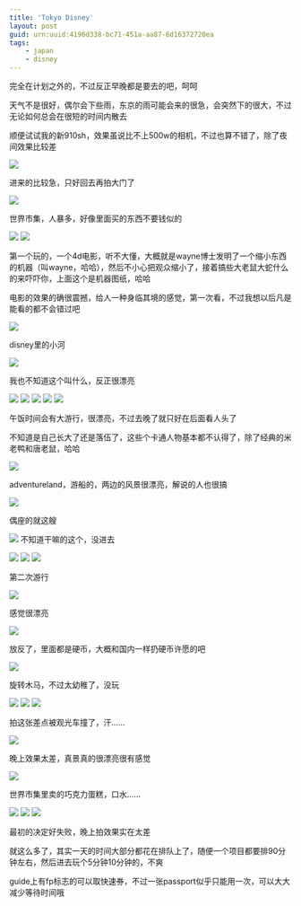 ```yaml
---
title: 'Tokyo Disney'
layout: post
guid: urn:uuid:4196d338-bc71-451a-aa87-6d16372720ea
tags:
    - japan
    - disney
---
```


完全在计划之外的，不过反正早晚都是要去的吧，呵呵                                                                                                                                                         

天气不是很好，偶尔会下些雨，东京的雨可能会来的很急，会突然下的很大，不过无论如何总会在很短的时间内散去

顺便试试我的新910sh，效果虽说比不上500w的相机，不过也算不错了，除了夜间效果比较差

![](http://flickr.com/photos/42614442@N00/505452634)

进来的比较急，只好回去再拍大门了

![](http://flickr.com/photos/42614442@N00/504417065)

世界市集，人暴多，好像里面买的东西不要钱似的

![](http://flickr.com/photos/42614442@N00/504417887)
![](http://flickr.com/photos/42614442@N00/504417497)

第一个玩的，一个4d电影，听不大懂，大概就是wayne博士发明了一个缩小东西的机器（叫wayne，哈哈），然后不小心把观众缩小了，接着搞些大老鼠大蛇什么的来吓吓你，上面这个是机器图纸，哈哈

电影的效果的确很震撼，给人一种身临其境的感觉，第一次看，不过我想以后凡是能看的都不会错过吧

![](http://flickr.com/photos/42614442@N00/504418235)

disney里的小河

![](http://flickr.com/photos/42614442@N00/504383920)

我也不知道这个叫什么，反正很漂亮

![](http://flickr.com/photos/42614442@N00/504384306)
![](http://flickr.com/photos/42614442@N00/504384802)
![](http://flickr.com/photos/42614442@N00/504420119)
![](http://flickr.com/photos/42614442@N00/504420641)
![](http://flickr.com/photos/42614442@N00/504421253)

午饭时间会有大游行，很漂亮，不过去晚了就只好在后面看人头了

不知道是自己长大了还是落伍了，这些个卡通人物基本都不认得了，除了经典的米老鸭和唐老鼠，哈哈

![](http://flickr.com/photos/42614442@N00/504387182)

adventureland，游船的，两边的风景很漂亮，解说的人也很搞

![](http://flickr.com/photos/42614442@N00/504422399)

偶座的就这艘

![](http://flickr.com/photos/42614442@N00/504388202)
不知道干嘛的这个，没进去

![](http://flickr.com/photos/42614442@N00/504423109)
![](http://flickr.com/photos/42614442@N00/504423607)
![](http://flickr.com/photos/42614442@N00/504389386)

第二次游行

![](http://flickr.com/photos/42614442@N00/504390088)

感觉很漂亮

![](http://flickr.com/photos/42614442@N00/504390658)

放反了，里面都是硬币，大概和国内一样扔硬币许愿的吧

![](http://flickr.com/photos/42614442@N00/504425721)

旋转木马，不过太幼稚了，没玩

![](http://flickr.com/photos/42614442@N00/504426171)
![](http://flickr.com/photos/42614442@N00/504392064)
![](http://flickr.com/photos/42614442@N00/504427017)

拍这张差点被观光车撞了，汗......

![](http://flickr.com/photos/42614442@N00/504427551)

晚上效果太差，真景真的很漂亮很有感觉

![](http://flickr.com/photos/42614442@N00/504393386)

世界市集里卖的巧克力蛋糕，口水......

![](http://flickr.com/photos/42614442@N00/504428427)
![](http://flickr.com/photos/42614442@N00/504394418)
![](http://flickr.com/photos/42614442@N00/504429241)

最初的决定好失败，晚上拍效果实在太差

就这么多了，其实一天的时间大部分都花在排队上了，随便一个项目都要排90分钟左右，然后进去玩个5分钟10分钟的，不爽

guide上有fp标志的可以取快速券，不过一张passport似乎只能用一次，可以大大减少等待时间哦

